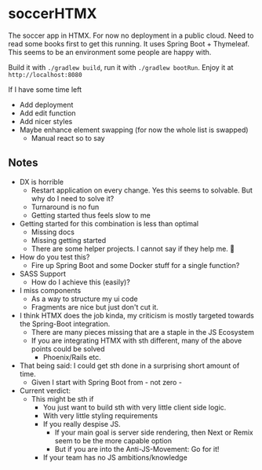 # soccerHTMX

The soccer app in HTMX. For now no deployment in a public cloud. Need to read some books first to get this running.
It uses Spring Boot + Thymeleaf. This seems to be an environment some people are happy with.

Build it with `./gradlew build`, run it with `./gradlew bootRun`.
Enjoy it at `http://localhost:8080`

If I have some time left
- Add deployment
- Add edit function
- Add nicer styles
- Maybe enhance element swapping (for now the whole list is swapped)
  - Manual react so to say


## Notes

- DX is horrible
  - Restart application on every change. Yes this seems to solvable. But why do I need to solve it?
  - Turnaround is no fun
  - Getting started thus feels slow to me
- Getting started for this combination is less than optimal
  - Missing docs
  - Missing getting started
  - There are some helper projects. I cannot say if they help me. :shrug:
- How do you test this?
  - Fire up Spring Boot and some Docker stuff for a single function?
- SASS Support
  - How do I achieve this (easily)?
- I miss components
  - As a way to structure my ui code
  - Fragments are nice but just don't cut it.
- I think HTMX does the job kinda, my criticism is mostly targeted towards the Spring-Boot integration.
  - There are many pieces missing that are a staple in the JS Ecosystem
  - If you are integrating HTMX with sth different, many of the above points could be solved
    - Phoenix/Rails etc.
- That being said: I could get sth done in a surprising short amount of time.
  - Given I start with Spring Boot from - not zero -
- Current verdict:
  - This might be sth if
    - You just want to build sth with very little client side logic.
    - With very little styling requirements
    - If you really despise JS. 
      - If your main goal is server side rendering, then Next or Remix seem to be the more capable option
      - But if you are into the Anti-JS-Movement: Go for it!
    - If your team has no JS ambitions/knowledge